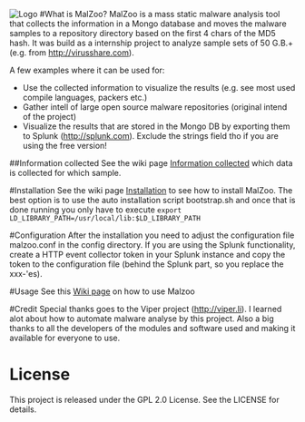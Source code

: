 ![Logo](https://cloud.githubusercontent.com/assets/7534191/22924310/eb6d8948-f2a4-11e6-98f6-61125f34f075.png)
#What is MalZoo?
MalZoo is a mass static malware analysis tool that collects the information in a Mongo database
and moves the malware samples to a repository directory based on the first 4 chars of the MD5 hash.
It was build as a internship project to analyze sample sets of 50 G.B.+ (e.g. from http://virusshare.com).

A few examples where it can be used for:
- Use the collected information to visualize the results (e.g. see most used compile languages, packers etc.)
- Gather intell of large open source malware repositories (original intend of the project)
- Visualize the results that are stored in the Mongo DB by exporting them to Splunk (http://splunk.com). Exclude the strings field tho if you are using the free version!

##Information collected
See the wiki page [Information collected](https://github.com/nheijmans/MalZoo/wiki/Collected-data) which data is collected for which sample.

#Installation
See the wiki page [Installation](https://github.com/nheijmans/MalZoo/wiki/Installation-and-configuration) to see how to install MalZoo. The best option is to use the auto installation script bootstrap.sh and once that is done running you only have to execute ```export LD_LIBRARY_PATH=/usr/local/lib:$LD_LIBRARY_PATH```

#Configuration
After the installation you need to adjust the configuration file malzoo.conf in the config directory. If you are using the Splunk functionality, create a HTTP event collector token in your Splunk instance and copy the token to the configuration file (behind the Splunk part, so you replace the xxx-'es). 

#Usage
See this [Wiki page](https://github.com/nheijmans/MalZoo/wiki/Installation-and-configuration#usage) on how to use Malzoo

#Credit
Special thanks goes to the Viper project (http://viper.li). I learned alot about how to automate malware analyse by this project.
Also a big thanks to all the developers of the modules and software used and making it available for everyone to use.

# License
This project is released under the GPL 2.0 License. See the LICENSE for details.
